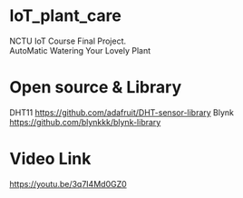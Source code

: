 # IoT_plant_care
NCTU IoT Course Final Project.<br />
AutoMatic Watering Your Lovely Plant
<br />
# Open source & Library
DHT11 https://github.com/adafruit/DHT-sensor-library
Blynk https://github.com/blynkkk/blynk-library
# Video Link
https://youtu.be/3q7I4Md0GZ0

